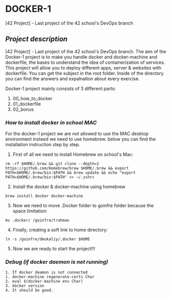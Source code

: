 # DOCKER-1

[42 Project] - Last project of the 42 school's DevOps branch

## ***Project description***

[42 Project] - Last project of the 42 school's DevOps branch. The aim of the Docker-1 project is to make you handle docker and docker-machine and dockerfile, the bases to understand the idea of containerization of services. This project will allow you to deploy different apps, server & websites with dockerfile. You can get the subject in the root folder. Inside of the directory you can find the answers and expalnation about every exercise.

Docker-1 project mainly consists of 3 different parts:
1. 00_how_to_docker
2. 01_dockerfile
3. 02_bonus



### ***How to install docker in school MAC***

For the docker-1 project we are not allowed to use the MAC desktop environment insteed we need to use homebrew. below you can find the installation instruction step by step.

1. First of all we need to install Homebrew on school's Mac:
```
rm -rf $HOME/.brew && git clone --depth=1 https://github.com/Homebrew/brew $HOME/.brew && export PATH=$HOME/.brew/bin:$PATH && brew update && echo "export PATH=$HOME/.brew/bin:$PATH" >> ~/.zshrc
```
2. Install the docker & docker-machine using homebrew
```
brew install docker docker-machine
```
3. Now we need to move  .Docker folder to goinfre folder because the space limitation:
```
mv .docker/ /goinfre/trahman
```
4. Finally, creating a soft link to home directory:
```
ln -s /goinfre/dmukaliy/.docker $HOME
```
5. Now we are ready to start the project!!!

### ***Debug (if docker daemon is not running)***

	1. If docker deamon is not connected
	1. docker-machine regenerate-certs Char
	2. eval $(docker-machine env Char)
	3. docker version
	4. It should be good.
